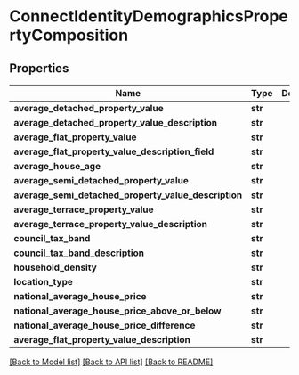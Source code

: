 # ConnectIdentityDemographicsPropertyComposition

## Properties
Name | Type | Description | Notes
------------ | ------------- | ------------- | -------------
**average_detached_property_value** | **str** |  | [optional] 
**average_detached_property_value_description** | **str** |  | [optional] 
**average_flat_property_value** | **str** |  | [optional] 
**average_flat_property_value_description_field** | **str** |  | [optional] 
**average_house_age** | **str** |  | [optional] 
**average_semi_detached_property_value** | **str** |  | [optional] 
**average_semi_detached_property_value_description** | **str** |  | [optional] 
**average_terrace_property_value** | **str** |  | [optional] 
**average_terrace_property_value_description** | **str** |  | [optional] 
**council_tax_band** | **str** |  | [optional] 
**council_tax_band_description** | **str** |  | [optional] 
**household_density** | **str** |  | [optional] 
**location_type** | **str** |  | [optional] 
**national_average_house_price** | **str** |  | [optional] 
**national_average_house_price_above_or_below** | **str** |  | [optional] 
**national_average_house_price_difference** | **str** |  | [optional] 
**average_flat_property_value_description** | **str** |  | [optional] 

[[Back to Model list]](../README.md#documentation-for-models) [[Back to API list]](../README.md#documentation-for-api-endpoints) [[Back to README]](../README.md)

